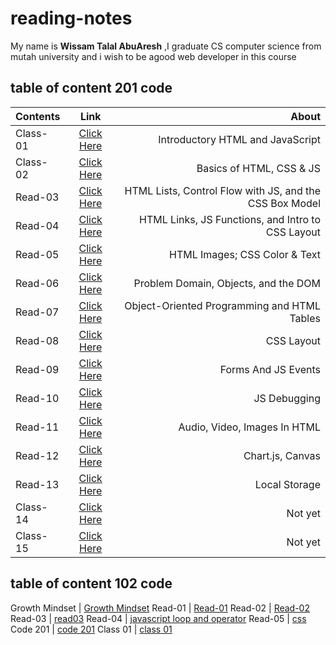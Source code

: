 # reading-notes

My name is **Wissam Talal AbuAresh** ,I graduate CS computer science from mutah university and i wish to be agood web developer in this course

## table of content 201 code

| Contents    | Link        |   About   |
| :---        |    :----:   |          ---: |
| Class-01    | [Click Here](https://wissamtalal9.github.io/reading-note/class-01) | Introductory HTML and JavaScript |
| Class-02    | [Click Here](https://wissamtalal9.github.io/reading-note/class-02) | Basics of HTML, CSS & JS |
| Read-03     | [Click Here](https://wissamtalal9.github.io/reading-note/read-03) | HTML Lists, Control Flow with JS, and the CSS Box Model |
| Read-04     | [Click Here](https://wissamtalal9.github.io/reading-note/read-004) | HTML Links, JS Functions, and Intro to CSS Layout |
| Read-05    | [Click Here](https://wissamtalal9.github.io/reading-note/Read-05.md) | HTML Images; CSS Color & Text |
| Read-06    | [Click Here](https://wissamtalal9.github.io/reading-note/read-06) | Problem Domain, Objects, and the DOM |
| Read-07    | [Click Here](https://wissamtalal9.github.io/reading-note/read-07) | Object-Oriented Programming and HTML Tables |
| Read-08    | [Click Here](https://wissamtalal9.github.io/reading-note/read-08) | CSS Layout |
| Read-09    | [Click Here](https://wissamtalal9.github.io/reading-note/read-09) | Forms And JS Events |
| Read-10    | [Click Here](https://wissamtalal9.github.io/reading-note/read-10) | JS Debugging |
| Read-11    | [Click Here](https://wissamtalal9.github.io/reading-note/read-11) | Audio, Video, Images In HTML |
| Read-12    | [Click Here](https://wissamtalal9.github.io/reading-note/read-12) | Chart.js, Canvas |
| Read-13    | [Click Here](https://wissamtalal9.github.io/reading-note/read-13) | Local Storage |
| Class-14    | [Click Here](https://wissamtalal9.github.io/reading-note/class-14) | Not yet |
| Class-15    | [Click Here](https://wissamtalal9.github.io/reading-note/class-15) | Not yet |

## table of content 102 code
       
Growth Mindset | [Growth Mindset](https://wissamtalal9.github.io/reading-note/Growth) 
Read-01 | [Read-01](https://wissamtalal9.github.io/reading-note/Read-01)
Read-02 | [Read-02](https://wissamtalal9.github.io/reading-note/Read-02)
Read-03 | [read03](https://wissamtalal9.github.io/reading-note/Read-03)
Read-04 | [javascript loop and operator](https://wissamtalal9.github.io/reading-note/Read-04)
Read-05 | [css](https://wissamtalal9.github.io/reading-note/Read-05)
Code 201 | [code 201](https://wissamtalal9.github.io/reading-note/code-201)
Class 01 | [class 01](https://wissamtalal9.github.io/reading-note/class-01)





 


